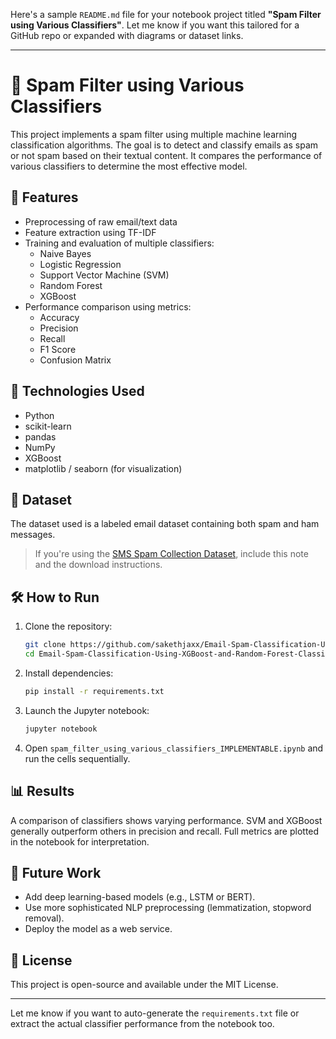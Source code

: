 Here's a sample `README.md` file for your notebook project titled **"Spam Filter using Various Classifiers"**. Let me know if you want this tailored for a GitHub repo or expanded with diagrams or dataset links.

---

# 📧 Spam Filter using Various Classifiers

This project implements a spam filter using multiple machine learning classification algorithms. The goal is to detect and classify emails as spam or not spam based on their textual content. It compares the performance of various classifiers to determine the most effective model.

## 🚀 Features

- Preprocessing of raw email/text data
- Feature extraction using TF-IDF
- Training and evaluation of multiple classifiers:
  - Naive Bayes
  - Logistic Regression
  - Support Vector Machine (SVM)
  - Random Forest
  - XGBoost
- Performance comparison using metrics:
  - Accuracy
  - Precision
  - Recall
  - F1 Score
  - Confusion Matrix

## 🧰 Technologies Used

- Python
- scikit-learn
- pandas
- NumPy
- XGBoost
- matplotlib / seaborn (for visualization)

## 📂 Dataset

The dataset used is a labeled email dataset containing both spam and ham messages.  
> If you're using the [SMS Spam Collection Dataset](https://www.kaggle.com/datasets/uciml/sms-spam-collection-dataset), include this note and the download instructions.

## 🛠️ How to Run

1. Clone the repository:
   ```bash
   git clone https://github.com/sakethjaxx/Email-Spam-Classification-Using-XGBoost-and-Random-Forest-Classifiers-.git
   cd Email-Spam-Classification-Using-XGBoost-and-Random-Forest-Classifiers-
   ```

2. Install dependencies:
   ```bash
   pip install -r requirements.txt
   ```

3. Launch the Jupyter notebook:
   ```bash
   jupyter notebook
   ```

4. Open `spam_filter_using_various_classifiers_IMPLEMENTABLE.ipynb` and run the cells sequentially.

## 📊 Results

A comparison of classifiers shows varying performance. SVM and XGBoost generally outperform others in precision and recall. Full metrics are plotted in the notebook for interpretation.

## 🤔 Future Work

- Add deep learning-based models (e.g., LSTM or BERT).
- Use more sophisticated NLP preprocessing (lemmatization, stopword removal).
- Deploy the model as a web service.

## 📄 License

This project is open-source and available under the MIT License.

---

Let me know if you want to auto-generate the `requirements.txt` file or extract the actual classifier performance from the notebook too.
